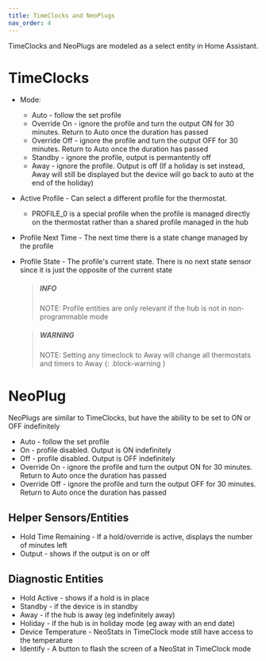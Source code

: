 ```yaml
---
title: TimeClocks and NeoPlugs
nav_order: 4
---
```


TimeClocks and NeoPlugs are modeled as a select entity in Home Assistant.

# TimeClocks

- Mode:
  - Auto - follow the set profile
  - Override On - ignore the profile and turn the output ON for 30 minutes. Return to Auto once the duration has passed
  - Override Off - ignore the profile and turn the output OFF for 30 minutes. Return to Auto once the duration has passed
  - Standby - ignore the profile, output is permantently off
  - Away - ignore the profile. Output is off (If a holiday is set instead, Away will still be displayed but the device will go back to auto at the end of the holiday)
- Active Profile - Can select a different profile for the thermostat.
  - PROFILE_0 is a special profile when the profile is managed directly on the thermostat rather than a shared profile managed in the hub
- Profile Next Time - The next time there is a state change managed by the profile
- Profile State - The profile's current state. There is no next state sensor since it is just the opposite of the current state

  > ##### INFO
  >
  > NOTE: Profile entities are only relevant if the hub is not in non-programmable mode

  > ##### WARNING
  >
  > NOTE: Setting any timeclock to Away will change all thermostats and timers to Away
  > {: .block-warning }

# NeoPlug

NeoPlugs are similar to TimeClocks, but have the ability to be set to ON or OFF indefinitely

- Auto - follow the set profile
- On - profile disabled. Output is ON indefinitely
- Off - profile disabled. Output is OFF indefinitely
- Override On - ignore the profile and turn the output ON for 30 minutes. Return to Auto once the duration has passed
- Override Off - ignore the profile and turn the output OFF for 30 minutes. Return to Auto once the duration has passed

## Helper Sensors/Entities

- Hold Time Remaining - If a hold/override is active, displays the number of minutes left
- Output - shows if the output is on or off

## Diagnostic Entities

- Hold Active - shows if a hold is in place
- Standby - if the device is in standby
- Away - if the hub is away (eg indefinitely away)
- Holiday - if the hub is in holiday mode (eg away with an end date)
- Device Temperature - NeoStats in TimeClock mode still have access to the temperature
- Identify - A button to flash the screen of a NeoStat in TimeClock mode

